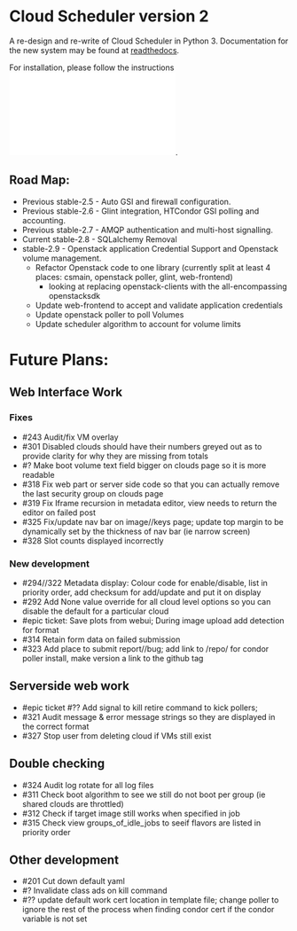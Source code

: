 # Cloud Scheduler version 2

A re-design and re-write of Cloud Scheduler in Python 3. Documentation for the new system may be found at
[readthedocs](https://cloudscheduler.readthedocs.io).

For installation, please follow the instructions ![here](ansible-playbook/README.md).

## Road Map:
- Previous stable-2.5 - Auto GSI and firewall configuration.
- Previous stable-2.6 - Glint integration, HTCondor GSI polling and accounting.
- Previous stable-2.7 - AMQP authentication and multi-host signalling.
- Current stable-2.8 - SQLalchemy Removal
- stable-2.9 - Openstack application Credential Support and Openstack volume management.
  - Refactor Openstack code to one library (currently split at least 4 places: csmain, openstack poller, glint, web-frontend)
    - looking at replacing openstack-clients with the all-encompassing openstacksdk
  - Update web-frontend to accept and validate application credentials
  - Update openstack poller to poll Volumes
  - Update scheduler algorithm to account for volume limits

# Future Plans:
## Web Interface Work
### Fixes
- #243 Audit/fix VM overlay
- #301 Disabled clouds should have their numbers greyed out as to provide clarity for why they are missing from totals
- #? Make boot volume text field bigger on clouds page so it is more readable
- #318 Fix web part or server side code so that you can actually remove the last security group on clouds page
- #319 Fix Iframe recursion in metadata editor, view needs to return the editor on failed post
- #325 Fix/update nav bar on image//keys page; update top margin to be dynamically set by the thickness of nav bar (ie narrow screen)
- #328 Slot counts displayed incorrectly

### New development
- #294//322 Metadata display: Colour code for enable/disable, list in priority order, add checksum for add/update and put it on display
- #292 Add None value override for all cloud level options so you can disable the default for a particular cloud
- #epic ticket: Save plots from webui; During image upload add detection for format
- #314 Retain form data on failed submission
- #323 Add place to submit report//bug; add link to /repo/ for condor poller install, make version a link to the github tag


## Serverside web work
- #epic ticket #?? Add signal to kill retire command to kick pollers;
- #321 Audit message & error message strings so they are displayed in the correct format
- #327 Stop user from deleting cloud if VMs still exist

## Double checking
- #324 Audit log rotate for all log files
- #311 Check boot algorithm to see we still do not boot per group (ie shared clouds are throttled)
- #312 Check if target image still works when specified in job
- #315 Check view groups_of_idle_jobs to seeif flavors are listed in priority order

## Other development
- #201 Cut down default yaml
- #?  Invalidate class ads on kill command
- #?? update default work cert location in template file; change poller to ignore the rest of the process when finding condor cert if the condor variable is not set
